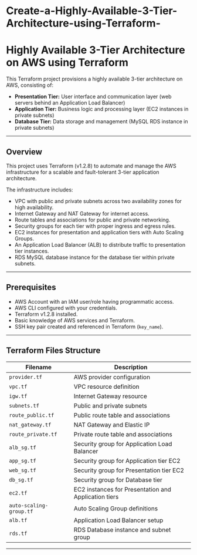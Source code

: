 # Create-a-Highly-Available-3-Tier-Architecture-using-Terraform-
# Highly Available 3-Tier Architecture on AWS using Terraform

This Terraform project provisions a highly available 3-tier architecture on AWS, consisting of:

- **Presentation Tier:** User interface and communication layer (web servers behind an Application Load Balancer)
- **Application Tier:** Business logic and processing layer (EC2 instances in private subnets)
- **Database Tier:** Data storage and management (MySQL RDS instance in private subnets)

---

## Overview

This project uses Terraform (v1.2.8) to automate and manage the AWS infrastructure for a scalable and fault-tolerant 3-tier application architecture.

The infrastructure includes:

- VPC with public and private subnets across two availability zones for high availability.
- Internet Gateway and NAT Gateway for internet access.
- Route tables and associations for public and private networking.
- Security groups for each tier with proper ingress and egress rules.
- EC2 instances for presentation and application tiers with Auto Scaling Groups.
- An Application Load Balancer (ALB) to distribute traffic to presentation tier instances.
- RDS MySQL database instance for the database tier within private subnets.

---

## Prerequisites

- AWS Account with an IAM user/role having programmatic access.
- AWS CLI configured with your credentials.
- Terraform v1.2.8 installed.
- Basic knowledge of AWS services and Terraform.
- SSH key pair created and referenced in Terraform (`key_name`).

---

## Terraform Files Structure

| Filename                | Description                                 |
|-------------------------|---------------------------------------------|
| `provider.tf`           | AWS provider configuration                   |
| `vpc.tf`                | VPC resource definition                       |
| `igw.tf`                | Internet Gateway resource                     |
| `subnets.tf`            | Public and private subnets                    |
| `route_public.tf`       | Public route table and associations           |
| `nat_gateway.tf`        | NAT Gateway and Elastic IP                    |
| `route_private.tf`      | Private route table and associations          |
| `alb_sg.tf`             | Security group for Application Load Balancer |
| `app_sg.tf`             | Security group for Application tier EC2       |
| `web_sg.tf`             | Security group for Presentation tier EC2      |
| `db_sg.tf`              | Security group for Database tier               |
| `ec2.tf`                | EC2 instances for Presentation and Application tiers |
| `auto-scaling-group.tf` | Auto Scaling Group definitions                |
| `alb.tf`                | Application Load Balancer setup                |
| `rds.tf`                | RDS Database instance and subnet group        |

---

